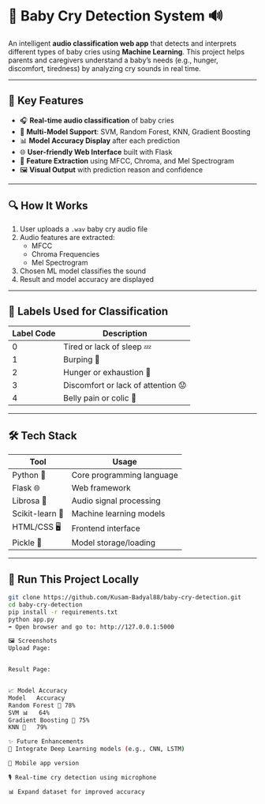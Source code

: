 # 👶 Baby Cry Detection System 🔊

An intelligent **audio classification web app** that detects and interprets different types of baby cries using **Machine Learning**. This project helps parents and caregivers understand a baby’s needs (e.g., hunger, discomfort, tiredness) by analyzing cry sounds in real time.

---

## 🌟 Key Features
- 🎧 **Real-time audio classification** of baby cries
- 🧠 **Multi-Model Support**: SVM, Random Forest, KNN, Gradient Boosting
- 📊 **Model Accuracy Display** after each prediction
- 🌐 **User-friendly Web Interface** built with Flask
- 🧩 **Feature Extraction** using MFCC, Chroma, and Mel Spectrogram
- 🖼️ **Visual Output** with prediction reason and confidence

---

## 🔍 How It Works
1. User uploads a `.wav` baby cry audio file
2. Audio features are extracted:
   - MFCC
   - Chroma Frequencies
   - Mel Spectrogram
3. Chosen ML model classifies the sound
4. Result and model accuracy are displayed

---

## 📂 Labels Used for Classification
| Label Code | Description                                  |
|------------|----------------------------------------------|
| 0          | Tired or lack of sleep 💤                   |
| 1          | Burping 💨                                   |
| 2          | Hunger or exhaustion 🍼                     |
| 3          | Discomfort or lack of attention 😟          |
| 4          | Belly pain or colic 🤕                      |

---

## 🛠️ Tech Stack
| Tool           | Usage                            |
|----------------|----------------------------------|
| Python 🐍       | Core programming language         |
| Flask 🌐        | Web framework                    |
| Librosa 🎵      | Audio signal processing           |
| Scikit-learn 🤖 | Machine learning models           |
| HTML/CSS 🖥️     | Frontend interface               |
| Pickle 🧃       | Model storage/loading             |

---

## 🚀 Run This Project Locally

```bash
git clone https://github.com/Kusam-Badyal88/baby-cry-detection.git
cd baby-cry-detection
pip install -r requirements.txt
python app.py
➡️ Open browser and go to: http://127.0.0.1:5000

🖼️ Screenshots
Upload Page:


Result Page:


📈 Model Accuracy
Model	Accuracy
Random Forest 🌲	78%
SVM 📊	64%
Gradient Boosting 🔺	75%
KNN 🤝	79%

✨ Future Enhancements
🤖 Integrate Deep Learning models (e.g., CNN, LSTM)

📱 Mobile app version

🎙️ Real-time cry detection using microphone

📊 Expand dataset for improved accuracy



